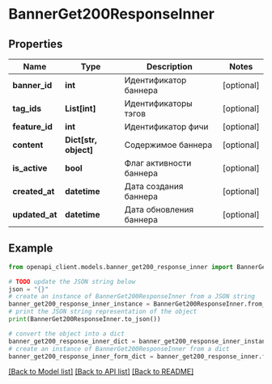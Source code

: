 # BannerGet200ResponseInner


## Properties

Name | Type | Description | Notes
------------ | ------------- | ------------- | -------------
**banner_id** | **int** | Идентификатор баннера | [optional] 
**tag_ids** | **List[int]** | Идентификаторы тэгов | [optional] 
**feature_id** | **int** | Идентификатор фичи | [optional] 
**content** | **Dict[str, object]** | Содержимое баннера | [optional] 
**is_active** | **bool** | Флаг активности баннера | [optional] 
**created_at** | **datetime** | Дата создания баннера | [optional] 
**updated_at** | **datetime** | Дата обновления баннера | [optional] 

## Example

```python
from openapi_client.models.banner_get200_response_inner import BannerGet200ResponseInner

# TODO update the JSON string below
json = "{}"
# create an instance of BannerGet200ResponseInner from a JSON string
banner_get200_response_inner_instance = BannerGet200ResponseInner.from_json(json)
# print the JSON string representation of the object
print(BannerGet200ResponseInner.to_json())

# convert the object into a dict
banner_get200_response_inner_dict = banner_get200_response_inner_instance.to_dict()
# create an instance of BannerGet200ResponseInner from a dict
banner_get200_response_inner_form_dict = banner_get200_response_inner.from_dict(banner_get200_response_inner_dict)
```
[[Back to Model list]](../README.md#documentation-for-models) [[Back to API list]](../README.md#documentation-for-api-endpoints) [[Back to README]](../README.md)


